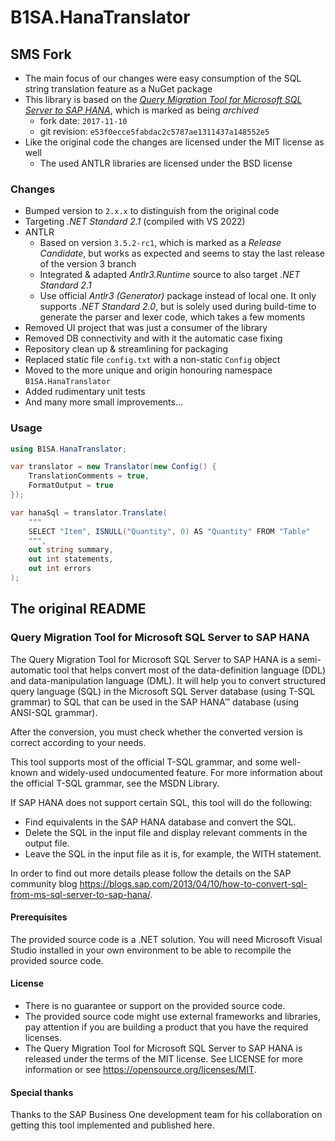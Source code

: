 B1SA.HanaTranslator
===================

SMS Fork
--------
- The main focus of our changes were easy consumption of the SQL string translation feature as a NuGet package
- This library is based on the [_Query Migration Tool for Microsoft SQL Server to SAP HANA_](https://github.com/B1SA/HanaTranslator-Src), which is marked as being _archived_
  - fork date: `2017-11-10`
  - git revision: `e53f0ecce5fabdac2c5787ae1311437a148552e5`
- Like the original code the changes are licensed under the MIT license as well
  - The used ANTLR libraries are licensed under the BSD license

### Changes
- Bumped version to `2.x.x` to distinguish from the original code
- Targeting _.NET Standard 2.1_ (compiled with VS 2022)
- ANTLR
  - Based on version `3.5.2-rc1`, which is marked as a _Release Candidate_, but works as expected and seems to stay the last release of the version 3 branch
  - Integrated & adapted _Antlr3.Runtime_ source to also target _.NET Standard 2.1_
  - Use official _Antlr3 (Generator)_ package instead of local one. It only supports _.NET Standard 2.0_, but is solely used during build-time to generate the parser and lexer code, which takes a few moments
- Removed UI project that was just a consumer of the library
- Removed DB connectivity and with it the automatic case fixing
- Repository clean up & streamlining for packaging
- Replaced static file `config.txt` with a non-static `Config` object
- Moved to the more unique and origin honouring namespace `B1SA.HanaTranslator`
- Added rudimentary unit tests
- And many more small improvements...

### Usage
````csharp
using B1SA.HanaTranslator;

var translator = new Translator(new Config() {
    TranslationComments = true,
    FormatOutput = true
});

var hanaSql = translator.Translate(
    """
    SELECT "Item", ISNULL("Quantity", 0) AS "Quantity" FROM "Table"
    """,
    out string summary,
    out int statements,
    out int errors
);
````


The original README
-------------------
### Query Migration Tool for Microsoft SQL Server to SAP HANA
The Query Migration Tool for Microsoft SQL Server to SAP HANA is a semi-automatic tool that helps convert most of the data-definition language (DDL) and data-manipulation language (DML).
It will help you to convert structured query language (SQL) in the Microsoft SQL Server database (using T-SQL grammar) to SQL that can be used in the SAP HANA™ database (using ANSI-SQL grammar).

After the conversion, you must check whether the converted version is correct according to your needs. 

This tool supports most of the official T-SQL grammar, and some well-known and widely-used undocumented feature. For more information about the official T-SQL grammar, see the MSDN Library. 

If SAP HANA does not support certain SQL, this tool will do the following:

* Find equivalents in the SAP HANA database and convert the SQL.
* Delete the SQL in the input file and display relevant comments in the output file.
* Leave the SQL in the input file as it is, for example, the WITH statement.

In order to find out more details please follow the details on the SAP community blog https://blogs.sap.com/2013/04/10/how-to-convert-sql-from-ms-sql-server-to-sap-hana/.

#### Prerequisites
The provided source code is a .NET solution. You will need Microsoft Visual Studio installed in your own environment to be able to recompile the provided source code.

#### License
* There is no guarantee or support on the provided source code.
* The provided source code might use external frameworks and libraries, pay attention if you are building a product that you have the required licenses.
* The Query Migration Tool for Microsoft SQL Server to SAP HANA is released under the terms of the MIT license. See LICENSE for more information or see https://opensource.org/licenses/MIT.

#### Special thanks
Thanks to the SAP Business One development team for his collaboration on getting this tool implemented and published here.

